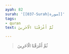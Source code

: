 ```yaml
---
ayah: 82
surah: '[[037-Surah|سورة]]'
tags:
- quran
text: ثُمَّ أَغْرَقْنَا الْآخَرِينَ

---
```

> ثُمَّ أَغْرَقْنَا الْآخَرِينَ
